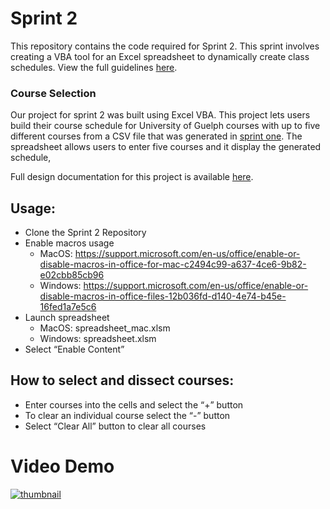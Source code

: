 # Sprint 2
This repository contains the code required for Sprint 2. This sprint involves creating a VBA tool for an Excel spreadsheet to dynamically create class schedules. View the full guidelines [here](https://gitlab.socs.uoguelph.ca/groups/cis3760_team205/-/wikis/Sprint-Two-Description).

### Course Selection
Our project for sprint 2 was built using Excel VBA. This project lets users build their course schedule for University of Guelph courses with up to five different courses from a CSV file that was generated in [sprint one](https://gitlab.socs.uoguelph.ca/cis3760_team205/sprint-1). The spreadsheet allows users to enter five courses and it display the generated schedule, 

Full design documentation for this project is available [here](https://gitlab.socs.uoguelph.ca/cis3760_team205/sprint-2/-/wikis/Sprint-2-Design-Doc).


## Usage:
- Clone the Sprint 2 Repository
- Enable macros usage 
  - MacOS: https://support.microsoft.com/en-us/office/enable-or-disable-macros-in-office-for-mac-c2494c99-a637-4ce6-9b82-e02cbb85cb96 
  - Windows: https://support.microsoft.com/en-us/office/enable-or-disable-macros-in-office-files-12b036fd-d140-4e74-b45e-16fed1a7e5c6 
- Launch spreadsheet 
  - MacOS: spreadsheet_mac.xlsm
  - Windows: spreadsheet.xlsm
- Select “Enable Content”

## How to select and dissect courses:
- Enter courses into the cells and select the “+” button 
- To clear an individual course select the “-” button
- Select “Clear All” button to clear all courses


# Video Demo
[![thumbnail](https://i.etsystatic.com/10919371/r/il/155a7d/1563938723/il_570xN.1563938723_1rmr.jpg)](https://share.vidyard.com/watch/tNdpDgYqR6ri5FdKE5Avqx?)

